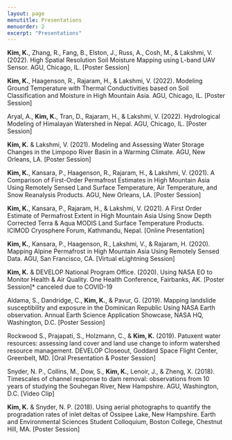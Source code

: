```yaml
---
layout: page
menutitle: Presentations
menuorder: 2
excerpt: "Presentations"
---
```

__Kim, K.__, Zhang, R., Fang, B., Elston, J., Russ, A., Cosh, M., & Lakshmi, V. (2022). High Spatial Resolution Soil Moisture Mapping using L-band UAV Sensor. AGU, Chicago, IL. [Poster Session]

__Kim, K.__, Haagenson, R., Rajaram, H., & Lakshmi, V. (2022). Modeling Ground Temperature with Thermal Conductivities based on 
Soil Classification and Moisture in High Mountain Asia. AGU, Chicago, IL. [Poster Session]

Aryal, A., __Kim, K.__, Tran, D., Rajaram, H., & Lakshmi, V. (2022). Hydrological Modeling of Himalayan Watershed in Nepal. AGU, Chicago, IL. [Poster Session]

__Kim, K.__ & Lakshmi, V. (2021). Modeling and Assessing Water Storage Changes in the Limpopo River Basin in a Warming Climate. AGU, New Orleans, LA. [Poster Session]

__Kim, K.__, Kansara, P., Haagenson, R., Rajaram, H., & Lakshmi, V. (2021). A Comparison of First-Order Permafrost Estimates in High Mountain Asia Using Remotely Sensed Land Surface Temperature, Air Temperature, and Snow Reanalysis Products. AGU, New Orleans, LA. [Poster Session]

__Kim, K.__, Kansara, P., Rajaram, H., & Lakshmi, V. (2021). A First Order Estimate of Permafrost Extent in High Mountain Asia Using Snow Depth Corrected Terra & Aqua MODIS Land Surface Temperature Products. ICIMOD Cryosphere Forum, Kathmandu, Nepal. [Online Presentation]

__Kim, K.__, Kansara, P., Haagenson, R., Lakshmi, V., & Rajaram, H. (2020). Mapping Alpine Permafrost in High Mountain Asia Using Remotely Sensed Data. AGU, San Francisco, CA. [Virtual eLightning Session]

__Kim, K.__ & DEVELOP National Program Office. (2020). Using NASA EO to Monitor Health & Air Quality. One Health Conference, Fairbanks, AK. [Poster Session]* canceled due to COVID-19

Aldama, S., Dandridge, C., __Kim, K.__, & Pavur, G. (2019). Mapping landslide susceptibility and exposure in the Dominican Republic Using NASA Earth observation. Annual Earth Science Application Showcase, NASA HQ, Washington, D.C. [Poster Session]

Rockwood S., Prajapati, S., Holzmann, C., & __Kim, K.__ (2019). Patuxent water resources: assessing land cover and land use change to inform watershed resource management. DEVELOP Closeout, Goddard Space Flight Center, Greenbelt, MD. [Oral Presentation & Poster Session]

Snyder, N. P., Collins, M., Dow, S., __Kim, K.__, Lenoir, J., & Zheng, X. (2018). Timescales of channel response to dam removal: observations from 10 years of studying the Souhegan River, New Hampshire. AGU, Washington, D.C. [Video Clip]

__Kim, K.__ & Snyder, N. P. (2018). Using aerial photographs to quantify the progradation rates of inlet deltas of Ossipee Lake, New Hampshire. Earth and Environmental Sciences Student Colloquium, Boston College, Chestnut Hill, MA. [Poster Session]

